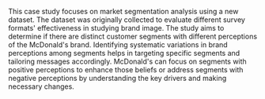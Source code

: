 This case study focuses on market segmentation analysis using a new dataset. The dataset was originally collected to evaluate different survey formats' effectiveness in studying brand image. The study aims to determine if there are distinct customer segments with different perceptions of the McDonald's brand. Identifying systematic variations in brand perceptions among segments helps in targeting specific segments and tailoring messages accordingly. McDonald's can focus on segments with positive perceptions to enhance those beliefs or address segments with negative perceptions by understanding the key drivers and making necessary changes.
